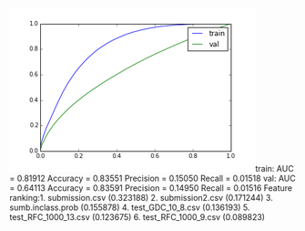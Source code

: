 ![](roc_curves.png?raw=true)train: 	 AUC = 0.81912 	 Accuracy = 0.83551 	 Precision = 0.15050 	 Recall = 0.01518
val: 	 AUC = 0.64113 	 Accuracy = 0.83591 	 Precision = 0.14950 	 Recall = 0.01516
Feature ranking:1. submission.csv (0.323188)
2. submission2.csv (0.171244)
3. sumb.inclass.prob (0.155878)
4. test_GDC_10_8.csv (0.136193)
5. test_RFC_1000_13.csv (0.123675)
6. test_RFC_1000_9.csv (0.089823)
